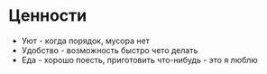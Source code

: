 # Ценности

- Уют - когда порядок, мусора нет
- Удобство - возможность быстро чето делать
- Еда - хорошо поесть, приготовить что-нибудь - это я люблю
